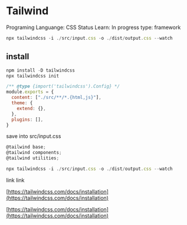 # Tailwind

Programing Languange: CSS
Status Learn: In progress
type: framework

```jsx
npx tailwindcss -i ./src/input.css -o ./dist/output.css --watch
```

## install

```jsx
npm install -D tailwindcss
npx tailwindcss init
```

```jsx
/** @type {import('tailwindcss').Config} */
module.exports = {
  content: ["./src/**/*.{html,js}"],
  theme: {
    extend: {},
  },
  plugins: [],
}
```

save into src/input.css 

```jsx
@tailwind base;
@tailwind components;
@tailwind utilities;
```

```jsx
npx tailwindcss -i ./src/input.css -o ./dist/output.css --watch
```

link link

[https://tailwindcss.com/docs/installation](https://tailwindcss.com/docs/installation)

[https://tailwindcss.com/docs/installation](https://tailwindcss.com/docs/installation)
